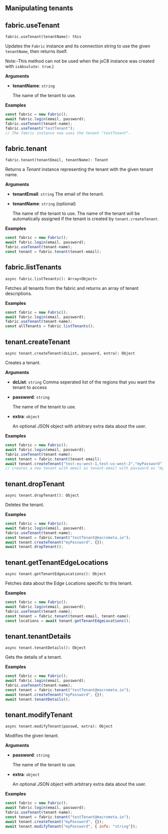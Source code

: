 ## Manipulating tenants

## fabric.useTenant

`fabric.useTenant(tenantName): this`

Updates the `Fabric` instance and its connection string to use the given `tenantName`, then returns itself.

Note:-This method can not be used when the jsC8 instance was created with `isAbsolute: true`.)

**Arguments**

- **tenantName**: `string`

  The name of the tenant to use.

**Examples**

```js
const fabric = new Fabric();
await fabric.login(email, password);
fabric.useTenant(tenant-name);
fabric.useTenant("testTenant");
// The fabric instance now uses the tenant "testTenant".
```

## fabric.tenant

`fabric.tenant(tenantEmail, tenantName): Tenant`

Returns a _Tenant_ instance representing the tenant with the given tenant name.

**Arguments**

- **tenantEmail**: `string`
  The email of the tenant.

- **tenantName**: `string` (optional)

  The name of the tenant to use. The name of the tenant will be automatically assigned if the tenant is created by `tenant.createTenant`.

**Examples**

```js
const fabric = new Fabric();
await fabric.login(email, password);
fabric.useTenant(tenant-name);
const tenant = fabric.tenant(tenant-email);
```

## fabric.listTenants

`async fabric.listTenants(): Array<Object>`

Fetches all tenants from the fabric and returns an array of tenant descriptions.

**Examples**

```js
const fabric = new Fabric();
await fabric.login(email, password);
fabric.useTenant(tenant-name);
const allTenants = fabric.listTenants();
```

## tenant.createTenant

`async tenant.createTenant(dcList, password, extra): Object`

Creates a tenant.

**Arguments**

- **dcList**: `string`
    Comma seperated list of the regions that you want the tenant to  access

- **password**: `string`

  The name of the tenant to use.

- **extra**: `object`

  An optional JSON object with arbitrary extra data about the user.

**Examples**

```js
const fabric = new Fabric();
await fabric.login(email, password);
fabric.useTenant(tenant-name);
const tenant = fabric.tenant(tenant-email);
await tenant.createTenant("test-eu-west-1,test-us-west-2","myPassword", {});
// creates a new tenant with email as tenant-email with password as "myPassword".
```

## tenant.dropTenant

`async tenant.dropTenant(): Object`

Deletes the tenant.

**Examples**

```js
const fabric = new Fabric();
await fabric.login(email, password);
fabric.useTenant(tenant-name);
const tenant = fabric.tenant("testTenant@macrometa.io");
await tenant.createTenant("myPassword", {});
await tenant.dropTenant();
```

## tenant.getTenantEdgeLocations

`async tenant.getTenantEdgeLocations(): Object`

Fetches data about the Edge Locations specific to this tenant.

**Examples**
```js
const fabric = new Fabric();
await fabric.login(email, password);
fabric.useTenant(tenant-name);
const tenant = fabric.tenant(tenant-email, tenant-name);
const locations = await tenant.getTenantEdgeLocations();
```


## tenant.tenantDetails

`async tenant.tenantDetails(): Object`

Gets the details of a tenant.

**Examples**

```js
const fabric = new Fabric();
await fabric.login(email, password);
fabric.useTenant(tenant-name);
const tenant = fabric.tenant("testTenant@macrometa.io");
await tenant.createTenant("myPassword", {});
await tenant.tenantDetails();
```

## tenant.modifyTenant

`async tenant.modifyTenant(passwd, extra): Object`

Modifies the given tenant.

**Arguments**

- **password**: `string`

  The name of the tenant to use.

- **extra**: `object`

  An optional JSON object with arbitrary extra data about the user.

**Examples**

```js
const fabric = new Fabric();
await fabric.login(email, password);
fabric.useTenant(tenant-name);
const tenant = fabric.tenant("testTenant@macrometa.io");
await tenant.createTenant("myPassword", {});
await tenant.modifyTenant("myPassword", { info: "string"});
```
